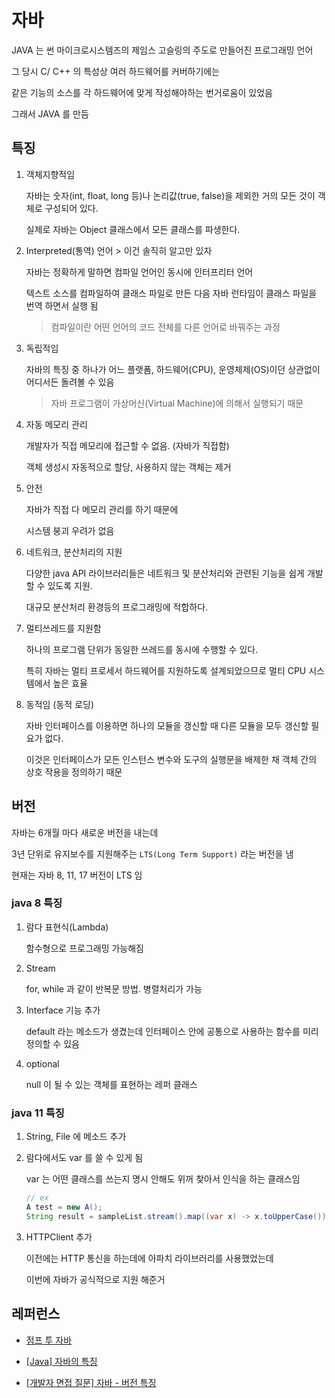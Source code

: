 # 자바

JAVA 는 썬 마이크로시스템즈의 제임스 고슬링의 주도로 만들어진 프로그래밍 언어

그 당시 C/ C++ 의 특성상 여러 하드웨어를 커버하기에는

같은 기능의 소스를 각 하드웨어에 맞게 작성해야하는 번거로움이 있었음

그래서 JAVA 를 만듬

## 특징

1. 객체지향적임

   자바는 숫자(int, float, long 등)나 논리값(true, false)을 제외한 거의 모든 것이 객체로 구성되어 있다.

   실제로 자바는 Object 클래스에서 모든 클래스를 파생한다.

1. Interpreted(통역) 언어 > 이건 솔직히 알고만 있자

   자바는 정확하게 말하면 컴파일 언어인 동시에 인터프리터 언어

   텍스트 소스를 컴파일하여 클래스 파일로 만든 다음 자바 런타임이 클래스 파일을 번역 하면서 실행 됨

   > 컴파일이란 어떤 언어의 코드 전체를 다른 언어로 바꿔주는 과정

1. 독립적임

   자바의 특징 중 하나가 어느 플랫폼, 하드웨어(CPU), 운영체제(OS)이던 상관없이 어디서든 돌려볼 수 있음

   > 자바 프로그램이 가상머신(Virtual Machine)에 의해서 실행되기 때문

1. 자동 메모리 관리

   개발자가 직접 메모리에 접근할 수 없음. (자바가 직접함)

   객체 생성시 자동적으로 할당, 사용하지 않는 객체는 제거

1. 안전

   자바가 직접 다 메모리 관리를 하기 때문에

   시스템 붕괴 우려가 없음

1. 네트워크, 분산처리의 지원

   다양한 java API 라이브러리들은 네트워크 및 분산처리와 관련된 기능을 쉽게 개발할 수 있도록 지원.

   대규모 분산처리 환경등의 프로그래밍에 적합하다.

1. 멀티쓰레드를 지원함

   하나의 프로그램 단위가 동일한 쓰레드를 동시에 수행할 수 있다.

   특히 자바는 멀티 프로세서 하드웨어를 지원하도록 설계되었으므로 멀티 CPU 시스템에서 높은 효율

1. 동적임 (동적 로딩)

   자바 인터페이스를 이용하면 하나의 모듈을 갱신할 때 다른 모듈을 모두 갱신할 필요가 없다.

   이것은 인터페이스가 모든 인스턴스 변수와 도구의 실행문을 배제한 채 객체 간의 상호 작용을 정의하기 때문

## 버전

자바는 6개월 마다 새로운 버전을 내는데

3년 단위로 유지보수를 지원해주는 `LTS(Long Term Support)` 라는 버전을 냄

현재는 자바 8, 11, 17 버전이 LTS 임

### java 8 특징

1. 람다 표현식(Lambda)

   함수형으로 프로그래밍 가능해짐

2. Stream

   for, while 과 같이 반복문 방법. 병렬처리가 가능

3. Interface 기능 추가

   default 라는 메소드가 생겼는데 인터페이스 안에 공통으로 사용하는 함수를 미리 정의할 수 있음

4. optional

   null 이 될 수 있는 객체를 표현하는 레퍼 클래스

### java 11 특징

1. String, File 에 메소드 추가

2. 람다에서도 var 를 쓸 수 있게 됨

   var 는 어떤 클래스를 쓰는지 명시 안해도 위꺼 찾아서 인식을 하는 클래스임

   ```java
   // ex
   A test = new A();
   String result = sampleList.stream().map((var x) -> x.toUpperCase()) ~~
   ```

3. HTTPClient 추가

   이전에는 HTTP 통신을 하는데에 아파치 라이브러리를 사용했었는데

   이번에 자바가 공식적으로 지원 해준거

## 레퍼런스

- [점프 투 자바](https://wikidocs.net/199)

- [[Java] 자바의 특징](https://hungseong.tistory.com/57)

- [[개발자 면접 질문] 자바 - 버전 특징](https://www.youtube.com/watch?v=_6YP2FNTt80)
